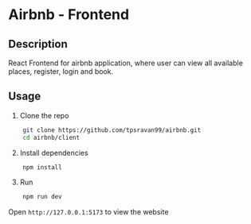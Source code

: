 # Airbnb - Frontend

## Description

React Frontend for airbnb application, where user can view all available places, register, login and book.

## Usage

1. Clone the repo

```bash
    git clone https://github.com/tpsravan99/airbnb.git
    cd airbnb/client
```

2. Install dependencies

```bash
    npm install
```

3. Run

```bash
    npm run dev
```

Open `http://127.0.0.1:5173` to view the website
